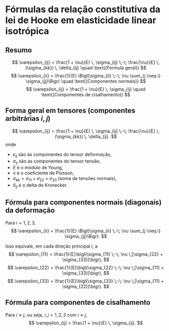 # Fórmulas da relação constitutiva da lei de Hooke em elasticidade linear isotrópica

## Resumo
$$
\varepsilon_{ij} = \frac{1 + \nu}{E} \, \sigma_{ij} \;-\; \frac{\nu}{E} \, (\sigma_{kk}) \, \delta_{ij}  \quad \text{(Fórmula geral)}
$$
$$
\varepsilon_{ii} = \frac{1}{E} \Bigl(\sigma_{ii} \;-\; \nu \sum_{j \neq i} \sigma_{jj}\Bigr)  \quad \text{(Componentes normais)}
$$
$$
\varepsilon_{ij} = \frac{1 + \nu}{E} \, \sigma_{ij} \quad \text{(Componentes de cisalhamento)}
$$


## Forma geral em tensores (componentes arbitrárias $i, j$)
$$
\varepsilon_{ij} = \frac{1 + \nu}{E} \, \sigma_{ij} \;-\; \frac{\nu}{E} \, (\sigma_{kk}) \, \delta_{ij}.
$$
onde

- $\varepsilon_{ij}$ são as componentes do tensor deformação,
- $\sigma_{ij}$ são as componentes do tensor tensão,
- $E$ é o módulo de Young,
- $\nu$ é o coeficiente de Poisson,
- $\sigma_{kk} = \sigma_{11} + \sigma_{22} + \sigma_{33}$ (soma de tensões normais),
- $\delta_{ij}$ é o delta de Kronecker.

## Fórmula para componentes normais (diagonais) da deformação
Para $i = 1, 2, 3$,
$$
\varepsilon_{ii} = \frac{1}{E} \Bigl(\sigma_{ii} \;-\; \nu \sum_{j \neq i} \sigma_{jj}\Bigr).
$$

Isso equivale, em cada direção principal $i$, a
$$
\varepsilon_{11} = \frac{1}{E}\bigl(\sigma_{11} \;-\; \nu \,[\sigma_{22} + \sigma_{33}]\bigr),
$$
$$
\varepsilon_{22} = \frac{1}{E}\bigl(\sigma_{22} \;-\; \nu \,[\sigma_{11} + \sigma_{33}]\bigr),
$$
$$
\varepsilon_{33} = \frac{1}{E}\bigl(\sigma_{33} \;-\; \nu \,[\sigma_{11} + \sigma_{22}]\bigr).
$$

## Fórmula para componentes de cisalhamento
Para $i \neq j$, ou seja, $i, j = 1, 2, 3$ com $i \neq j$,
$$
\varepsilon_{ij} = \frac{1 + \nu}{E} \, \sigma_{ij}.
$$

